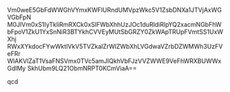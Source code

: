 Vm0weE5GbFdWWGhVYmxKWFlURndUMVpzWkc5V1ZsbDNXa1JTVjAxWGVGbFpN
M0JIVm0xS1IyTkliRmRXCk0xSlFWbXhhUzJOc1duRldiRlpYQ2xacmNGbFhW
bFpoV1ZkU1YxSnNiR3BTYkhCVVEyMUtSbGRZY0ZkWApTRUpFVmtSS1UxWXhj
RWxXYkdocFYwWktlVkV5TVZkalZrWlZWbXhLVGdwaVZrbDZWMWh3UzFVeFRr
WlAKVlZaT1VsaFNSVmx0TVc5amJIQkhVbFJzVVZWWE9VeFhWRXBUWWxGdlMy
SkhUbm9LQ21ObmNRPT0KCmViaA==

qcd